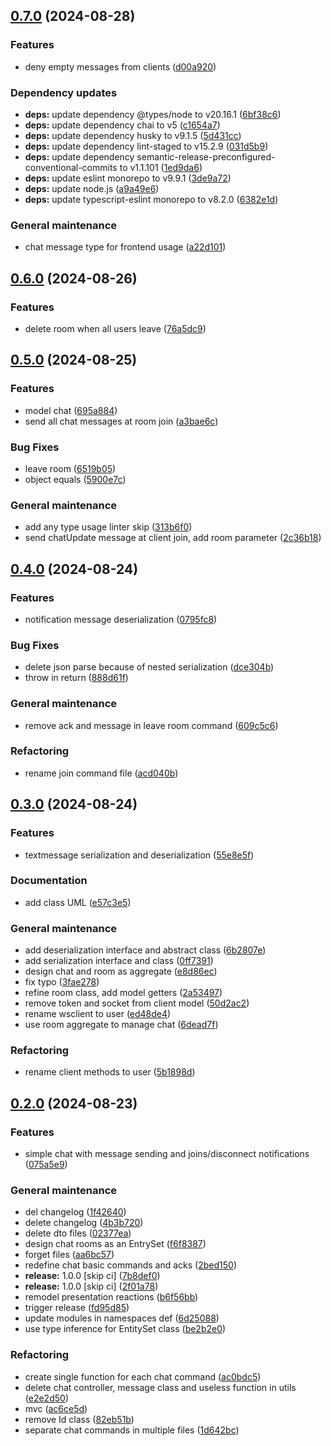 ## [0.7.0](https://github.com/LetsStreamIt/session-service/compare/v0.6.0...v0.7.0) (2024-08-28)

### Features

* deny empty messages from clients ([d00a920](https://github.com/LetsStreamIt/session-service/commit/d00a92081b063f9bd6f9a8180f3d7f0c38d9c167))

### Dependency updates

* **deps:** update dependency @types/node to v20.16.1 ([6bf38c6](https://github.com/LetsStreamIt/session-service/commit/6bf38c65aa1010b4b4950d077d25661efd8a3c63))
* **deps:** update dependency chai to v5 ([c1654a7](https://github.com/LetsStreamIt/session-service/commit/c1654a77ce8e2b1c8e42f493ab83787361dcbd58))
* **deps:** update dependency husky to v9.1.5 ([5d431cc](https://github.com/LetsStreamIt/session-service/commit/5d431ccbbeb94fec9634ec0595df0ce92660d56f))
* **deps:** update dependency lint-staged to v15.2.9 ([031d5b9](https://github.com/LetsStreamIt/session-service/commit/031d5b931034f37419e8397285631bea8986c365))
* **deps:** update dependency semantic-release-preconfigured-conventional-commits to v1.1.101 ([1ed9da6](https://github.com/LetsStreamIt/session-service/commit/1ed9da6f85d1ab92091b11a49956bb6feb4abfe2))
* **deps:** update eslint monorepo to v9.9.1 ([3de9a72](https://github.com/LetsStreamIt/session-service/commit/3de9a72f6a25402a4a1e9e6e8d9430281740c347))
* **deps:** update node.js ([a9a49e6](https://github.com/LetsStreamIt/session-service/commit/a9a49e6177ffc64444f130f068c729648b442c3c))
* **deps:** update typescript-eslint monorepo to v8.2.0 ([6382e1d](https://github.com/LetsStreamIt/session-service/commit/6382e1d237450b3d519a43b73e28b2b6b80e5792))

### General maintenance

* chat message type for frontend usage ([a22d101](https://github.com/LetsStreamIt/session-service/commit/a22d1018e9d440489cfbc630d173e0beb87e89ba))

## [0.6.0](https://github.com/LetsStreamIt/session-service/compare/v0.5.0...v0.6.0) (2024-08-26)

### Features

* delete room when all users leave ([76a5dc9](https://github.com/LetsStreamIt/session-service/commit/76a5dc9e6e0a785094a1467b3b82b28d245617b1))

## [0.5.0](https://github.com/LetsStreamIt/session-service/compare/v0.4.0...v0.5.0) (2024-08-25)

### Features

* model chat ([695a884](https://github.com/LetsStreamIt/session-service/commit/695a88473de6e6bbe737e7acc1532299c687d830))
* send all chat messages at room join ([a3bae6c](https://github.com/LetsStreamIt/session-service/commit/a3bae6cc60224c361168dad9582e22e27edf42e9))

### Bug Fixes

* leave room ([6519b05](https://github.com/LetsStreamIt/session-service/commit/6519b05c3a95c7879da315ef33193135b745361d))
* object equals ([5900e7c](https://github.com/LetsStreamIt/session-service/commit/5900e7c7067d89552d1ab5bf272381de6b679e87))

### General maintenance

* add any type usage linter skip ([313b6f0](https://github.com/LetsStreamIt/session-service/commit/313b6f0255319582cbfdf4126b50081c3940632f))
* send chatUpdate message at client join, add room parameter ([2c36b18](https://github.com/LetsStreamIt/session-service/commit/2c36b183da671eeaa3cc47c11ef45f5cdcb3f9e0))

## [0.4.0](https://github.com/LetsStreamIt/session-service/compare/v0.3.0...v0.4.0) (2024-08-24)

### Features

* notification message deserialization ([0795fc8](https://github.com/LetsStreamIt/session-service/commit/0795fc85af3e62b57b7a1a018e4a1dc52f4e6361))

### Bug Fixes

* delete json parse because of nested serialization ([dce304b](https://github.com/LetsStreamIt/session-service/commit/dce304b0e64f2c35d4bc37f0a61bbc81f2d6e2c1))
* throw in return ([888d61f](https://github.com/LetsStreamIt/session-service/commit/888d61fe87689c66f1b8d52c54ebee3517ed5d50))

### General maintenance

* remove ack and message in leave room command ([609c5c6](https://github.com/LetsStreamIt/session-service/commit/609c5c63be12839b836d858d08edcacdf089b786))

### Refactoring

* rename join command file ([acd040b](https://github.com/LetsStreamIt/session-service/commit/acd040b69072ee345926743a6cf17bc351174a21))

## [0.3.0](https://github.com/LetsStreamIt/session-service/compare/v0.2.0...v0.3.0) (2024-08-24)

### Features

* textmessage serialization and deserialization ([55e8e5f](https://github.com/LetsStreamIt/session-service/commit/55e8e5f6efab71968cbe89736419cf95734ed27c))

### Documentation

* add class UML ([e57c3e5](https://github.com/LetsStreamIt/session-service/commit/e57c3e57fec39a9d470fe96241a507bc5e898f14))

### General maintenance

* add deserialization interface and abstract class ([6b2807e](https://github.com/LetsStreamIt/session-service/commit/6b2807eb3244c3695a300374115203494c031ac2))
* add serialization interface and class ([0ff7391](https://github.com/LetsStreamIt/session-service/commit/0ff7391c6d2d294720224cd39f701fc7821facb5))
* design chat and room as aggregate ([e8d86ec](https://github.com/LetsStreamIt/session-service/commit/e8d86ec78d6c58d036c85e73577fba158569b7b7))
* fix typo ([3fae278](https://github.com/LetsStreamIt/session-service/commit/3fae27899dfe1133b84bcce91f0923e4c7fd2b42))
* refine room class, add model getters ([2a53497](https://github.com/LetsStreamIt/session-service/commit/2a5349704363f32fb47118fc7ee7ade609627af8))
* remove token and socket from client model ([50d2ac2](https://github.com/LetsStreamIt/session-service/commit/50d2ac2fa2f6cc23218fcf0f002e373a54d97ac1))
* rename wsclient to user ([ed48de4](https://github.com/LetsStreamIt/session-service/commit/ed48de4131fb8cfd6d56f29ab5530586c221c315))
* use room aggregate to manage chat ([6dead7f](https://github.com/LetsStreamIt/session-service/commit/6dead7fe33e93bcb1f29251cb2009a984d10f114))

### Refactoring

* rename client methods to user ([5b1898d](https://github.com/LetsStreamIt/session-service/commit/5b1898da7e6c8ee7d1426a492f394d422f145762))

## [0.2.0](https://github.com/LetsStreamIt/session-service/compare/v0.1.0...v0.2.0) (2024-08-23)

### Features

* simple chat with message sending and joins/disconnect notifications ([075a5e9](https://github.com/LetsStreamIt/session-service/commit/075a5e93d58c2574c8a18b99ebef29b355106407))

### General maintenance

* del changelog ([1f42640](https://github.com/LetsStreamIt/session-service/commit/1f426409b8a49aa0d249f98a1093abc77d0f7daf))
* delete changelog ([4b3b720](https://github.com/LetsStreamIt/session-service/commit/4b3b720bf2de59da95dbe91a4f21bad7b7357d17))
* delete dto files ([02377ea](https://github.com/LetsStreamIt/session-service/commit/02377ea7479983317062c111ae5c21337b287f4a))
* design chat rooms as an EntrySet ([f6f8387](https://github.com/LetsStreamIt/session-service/commit/f6f8387abdd6b6ccae02637d9845e00f82cc1ecf))
* forget files ([aa6bc57](https://github.com/LetsStreamIt/session-service/commit/aa6bc57540e1fc3ebf06b52f50e7ae86a12e148c))
* redefine chat basic commands and acks ([2bed150](https://github.com/LetsStreamIt/session-service/commit/2bed1507f543cece9ee47d411e55cfdd96bd7109))
* **release:** 1.0.0 [skip ci] ([7b8def0](https://github.com/LetsStreamIt/session-service/commit/7b8def04767b762f6b4eeb8e105ab6615225bd27))
* **release:** 1.0.0 [skip ci] ([2f01a78](https://github.com/LetsStreamIt/session-service/commit/2f01a78ade9bf589ca4bd1481c7518a9f47852dd))
* remodel presentation reactions ([b6f56bb](https://github.com/LetsStreamIt/session-service/commit/b6f56bb501ce6c35f2a6247d103c3d83ea09ae3b))
* trigger release ([fd95d85](https://github.com/LetsStreamIt/session-service/commit/fd95d851517a2db956ad23254608d96cbd9be6ce))
* update modules in namespaces def ([6d25088](https://github.com/LetsStreamIt/session-service/commit/6d250883fec13a05330d46f49d561abc4ea241f0))
* use type inference for EntitySet class ([be2b2e0](https://github.com/LetsStreamIt/session-service/commit/be2b2e0cdb5a86559e58f7336832ab49b62e23f9))

### Refactoring

* create single function for each chat command ([ac0bdc5](https://github.com/LetsStreamIt/session-service/commit/ac0bdc54dbc6abdfaa10b89975b375e13a8cf813))
* delete chat controller, message class and useless function in utils ([e2e2d50](https://github.com/LetsStreamIt/session-service/commit/e2e2d50b4cd004c6ad5d6432b14c8621649005d1))
* mvc ([ac6ce5d](https://github.com/LetsStreamIt/session-service/commit/ac6ce5d9857dde69906dc42a4f7e9928eace19dd))
* remove Id class ([82eb51b](https://github.com/LetsStreamIt/session-service/commit/82eb51beef065386a9afb6cda05c2fbe95489464))
* separate chat commands in multiple files ([1d642bc](https://github.com/LetsStreamIt/session-service/commit/1d642bc076e081c752b6d9bf139c51a0d90a6005))
